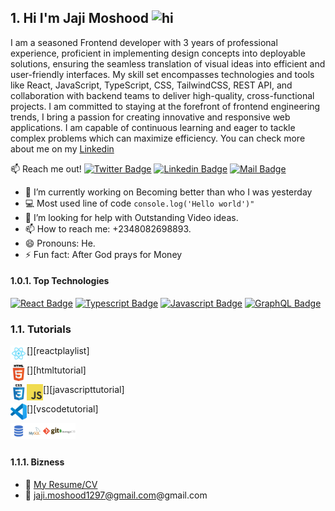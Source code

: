 ## 1. Hi I'm Jaji Moshood <img src="https://avatars.githubusercontent.com/u/43155979?v=4" width="28px" alt="hi">

I am a seasoned Frontend developer with 3 years of professional experience, proficient in implementing design concepts into deployable solutions, ensuring the seamless translation of visual ideas into efficient and user-friendly interfaces. My skill set encompasses technologies and tools like React, JavaScript, TypeScript, CSS, TailwindCSS, REST API, and collaboration with backend teams to deliver high-quality, cross-functional projects. I am committed to staying at the forefront of frontend engineering trends, I bring a passion for creating innovative and responsive web applications.
I am capable of continuous learning and eager to tackle complex problems which can maximize efficiency. You can check more about me on my [Linkedin](https://www.linkedin.com/in/jaji-moshood)

:mailbox: Reach me out!
[![Twitter Badge](https://img.shields.io/badge/-@Mophar2-1ca0f1?style=flat&labelColor=1ca0f1&logo=twitter&logoColor=white&link=https://twitter.com/Ipenywis)](https://twitter.com/jaymhorsh) [![Linkedin Badge](https://img.shields.io/badge/-JajiMoshood-0e76a8?style=flat&labelColor=0e76a8&logo=linkedin&logoColor=white)](https://www.linkedin.com/in/jaji-moshood) [![Mail Badge](https://img.shields.io/badge/-JajiMoshood-c0392b?style=flat&labelColor=c0392b&logo=gmail&logoColor=white)](mailto:jaji.moshood1297@gmail.com)

<!-- TODO: Add last video link -->
- 🔭 I’m currently working on Becoming better than who I was yesterday 
- :computer: Most used line of code `console.log('Hello world')"`
- 🤔 I’m looking for help with Outstanding Video ideas.
- 📫 How to reach me: +2348082698893.
- 😄 Pronouns: He.
- ⚡ Fun fact: After God prays for Money 

#### 1.0.1. Top Technologies

<!-- TODO: Make technologies links take you to repositories -->

[![React Badge](https://img.shields.io/badge/-React-61DBFB?style=for-the-badge&labelColor=black&logo=react&logoColor=61DBFB)](#) [![Typescript Badge](https://img.shields.io/badge/TypeScript-007ACC?style=for-the-badge&logo=typescript&logoColor=white)](#)  [![Javascript Badge](https://img.shields.io/badge/-Javascript-F0DB4F?style=for-the-badge&labelColor=black&logo=javascript&logoColor=F0DB4F)](#) [![GraphQL Badge](https://img.shields.io/badge/-GraphQl-e535ab?style=for-the-badge&labelColor=black&logo=node.js&logoColor=e535ab)](#)

### 1.1. Tutorials

[<img align="left" alt="React" width="26px" src="https://raw.githubusercontent.com/github/explore/80688e429a7d4ef2fca1e82350fe8e3517d3494d/topics/react/react.png" />][reactplaylist]

[<img align="left" alt="HTML5" width="26px" src="https://raw.githubusercontent.com/github/explore/80688e429a7d4ef2fca1e82350fe8e3517d3494d/topics/html/html.png" />][htmltutorial]

<img align="left" alt="Css" width="26px" src="https://raw.githubusercontent.com/github/explore/80688e429a7d4ef2fca1e82350fe8e3517d3494d/topics/css/css.png" />
[<img align="left" alt="JavaScript" width="26px" src="https://raw.githubusercontent.com/github/explore/80688e429a7d4ef2fca1e82350fe8e3517d3494d/topics/javascript/javascript.png" />][javascripttutorial]

[<img align="left" alt="Visual Studio Code" width="26px" src="https://raw.githubusercontent.com/github/explore/80688e429a7d4ef2fca1e82350fe8e3517d3494d/topics/visual-studio-code/visual-studio-code.png" />][vscodetutorial]

<img align="left" alt="SQL" width="26px" src="https://raw.githubusercontent.com/github/explore/80688e429a7d4ef2fca1e82350fe8e3517d3494d/topics/sql/sql.png" />

<img align="left" alt="MySQL" width="26px" src="https://raw.githubusercontent.com/github/explore/80688e429a7d4ef2fca1e82350fe8e3517d3494d/topics/mysql/mysql.png" />

<img align="left" alt="Git" width="26px" src="https://raw.githubusercontent.com/github/explore/80688e429a7d4ef2fca1e82350fe8e3517d3494d/topics/git/git.png" />

<img align="left" alt="MongoDB" width="26px" src="https://raw.githubusercontent.com/github/explore/80688e429a7d4ef2fca1e82350fe8e3517d3494d/topics/mongodb/mongodb.png" />

<br />
<br />

#### 1.1.1. Bizness
- :paperclip: [My Resume/CV](https://drive.google.com/file/d/1AIxvLFj72o7L6TZLkznnAAapmcKLvCEB/view?usp=sharing)
- :email: jaji.moshood1297@gmail.com@gmail.com

<!-- 

